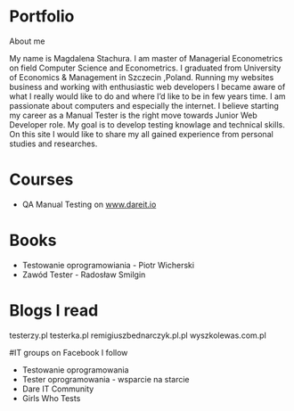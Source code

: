# Portfolio

About me

My name is Magdalena Stachura. I am master of Managerial Econometrics on field Computer Science and Econometrics. I graduated from University of Economics & Management in Szczecin ,Poland. Running my websites business and working with enthusiastic web developers I became aware of what I really would like to do and where I’d like to be in few years time. I am passionate about computers and especially the internet. I believe starting my career as a Manual Tester is the right move towards Junior Web Developer role. My goal is to develop testing knowlage and technical skills. On this site I would like to share my all gained experience from personal studies and researches. 


# Courses
* QA Manual Testing on www.dareit.io

# Books
* Testowanie oprogramowiania - Piotr Wicherski
* Zawód Tester - Radosław Smilgin

# Blogs I read
testerzy.pl
testerka.pl
remigiuszbednarczyk.pl.pl
wyszkolewas.com.pl

#IT groups on Facebook I follow
* Testowanie oprogramowania
* Tester oprogramowania - wsparcie na starcie
* Dare IT Community
* Girls Who Tests









